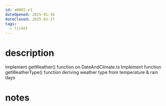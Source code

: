 ```yaml
---
id: a0002-v1
dateOpened: 2025-01-16
dateClosed: 2025-01-17
tags:
  - ticket
---
```

# description
Implement getWeather() function on DateAndClimate.ts
Implement function getWeatherType() function deriving weather type from temperature & rain days
# notes
